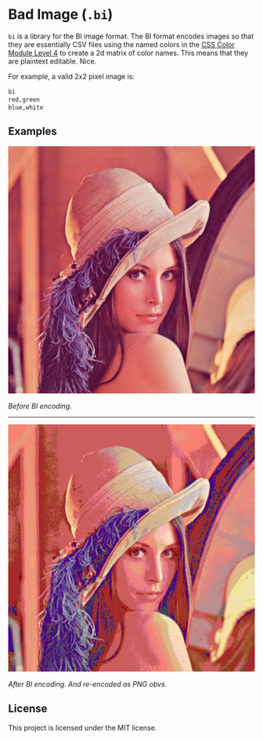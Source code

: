 # Bad Image (`.bi`)

`bi` is a library for the BI image format.
The BI format encodes images so that they are essentially CSV files using the named colors in the [CSS Color Module Level 4](https://www.w3.org/TR/css-color-4/#named-colors) to create a 2d matrix of color names.
This means that they are plaintext editable.
Nice.

For example, a valid 2x2 pixel image is:
```
bi
red,green
blue,white
```

## Examples

![Before BI encoding.](./misc/lenna1.png)

*Before BI encoding.*

---

![After BI encoding. And re-encoded as PNG obvs.](./misc/lenna2.png)

*After BI encoding. And re-encoded as PNG obvs.*

## License

This project is licensed under the MIT license.
